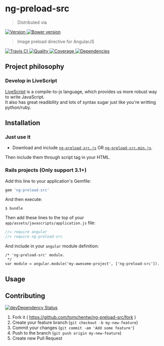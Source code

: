 # ng-preload-src
> Distributed via

[![Version     ](https://img.shields.io/gem/v/ng-preload-src.svg)                               ](https://rubygems.org/gems/ng-preload-src)
[![Bower version](https://badge.fury.io/bo/ng-preload-src.png)](https://badge.fury.io/bo/ng-preload-src)

> Image preload directive for AngularJS

[![Travis CI   ](https://img.shields.io/travis/tomchentw/ng-preload-src/master.svg)             ](https://travis-ci.org/tomchentw/ng-preload-src)
[![Quality     ](https://img.shields.io/codeclimate/github/tomchentw/ng-preload-src.svg)        ](https://codeclimate.com/github/tomchentw/ng-preload-src)
[![Coverage    ](https://img.shields.io/coveralls/tomchentw/ng-preload-src.svg)                 ](https://coveralls.io/r/tomchentw/ng-preload-src)
[![Dependencies](https://img.shields.io/gemnasium/tomchentw/ng-preload-src.svg)                 ](https://gemnasium.com/tomchentw/ng-preload-src)


## Project philosophy

### Develop in LiveScript
[LiveScript](http://livescript.net/) is a compile-to-js language, which provides us more robust way to write JavaScript.  
It also has great readibility and lots of syntax sugar just like you're writting python/ruby.


## Installation

### Just use it

* Download and include [`ng-preload-src.js`](https://github.com/tomchentw/ng-preload-src/blob/master/ng-preload-src.js) OR [`ng-preload-src.min.js`](https://github.com/tomchentw/ng-preload-src/blob/master/ng-preload-src.min.js).  

Then include them through script tag in your HTML.

### **Rails** projects (Only support 3.1+)

Add this line to your application's Gemfile:
```ruby
gem 'ng-preload-src'
```

And then execute:

    $ bundle

Then add these lines to the top of your `app/assets/javascripts/application.js` file:

```javascript
//= require angular
//= require ng-preload-src
```

And include in your `angular` module definition:
    
    /* 'ng-preload-src' module.
     */    
    var module = angular.module('my-awesome-project', ['ng-preload-src']).


## Usage


## Contributing

[![devDependency Status](https://david-dm.org/tomchentw/ng-preload-src/dev-status.svg?theme=shields.io)](https://david-dm.org/tomchentw/ng-preload-src#info=devDependencies)

1. Fork it ( https://github.com/tomchentw/ng-preload-src/fork )
2. Create your feature branch (`git checkout -b my-new-feature`)
3. Commit your changes (`git commit -am 'Add some feature'`)
4. Push to the branch (`git push origin my-new-feature`)
5. Create new Pull Request